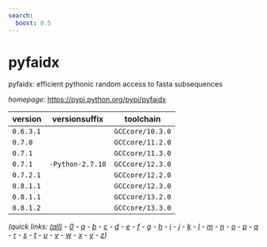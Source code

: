 ```yaml
---
search:
  boost: 0.5
---
```

# pyfaidx

pyfaidx: efficient pythonic random access to fasta subsequences

*homepage*: <https://pypi.python.org/pypi/pyfaidx>

version | versionsuffix | toolchain
--------|---------------|----------
``0.6.3.1`` |  | ``GCCcore/10.3.0``
``0.7.0`` |  | ``GCCcore/11.2.0``
``0.7.1`` |  | ``GCCcore/11.3.0``
``0.7.1`` | ``-Python-2.7.18`` | ``GCCcore/12.3.0``
``0.7.2.1`` |  | ``GCCcore/12.2.0``
``0.8.1.1`` |  | ``GCCcore/12.3.0``
``0.8.1.1`` |  | ``GCCcore/13.2.0``
``0.8.1.2`` |  | ``GCCcore/13.3.0``


*(quick links: [(all)](../index.md) - [0](../0/index.md) - [a](../a/index.md) - [b](../b/index.md) - [c](../c/index.md) - [d](../d/index.md) - [e](../e/index.md) - [f](../f/index.md) - [g](../g/index.md) - [h](../h/index.md) - [i](../i/index.md) - [j](../j/index.md) - [k](../k/index.md) - [l](../l/index.md) - [m](../m/index.md) - [n](../n/index.md) - [o](../o/index.md) - [p](../p/index.md) - [q](../q/index.md) - [r](../r/index.md) - [s](../s/index.md) - [t](../t/index.md) - [u](../u/index.md) - [v](../v/index.md) - [w](../w/index.md) - [x](../x/index.md) - [y](../y/index.md) - [z](../z/index.md))*


